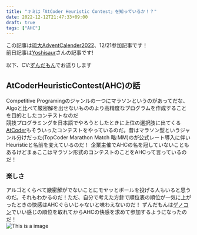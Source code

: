 ```yaml
---
title: "キミは「AtCoder Heuristic Contest」を知っているか！？"
date: 2022-12-12T21:47:33+09:00
draft: true
tags: ["AHC"]
---
```


この記事は[琉大AdventCalender2022](https://adventar.org/calendars/7496)、12/21参加記事です！  
前日記事は[Yoshisaur](https://twitter.com/ie_Yoshisaur)さんの記事です!  


以下、CV:[ずんだもん](https://voicevox.hiroshiba.jp/dormitory/zundamon)でお送りします

## AtCoderHeuristicContest(AHC)の話
Competitive Programingのジャンルの一つにマラソンというのがあってだな、Algoと比べて厳密解を出せないもののより高精度なプログラムを作成することを目的としたコンテストなのだ  
競技プログラミングを日本語でやろうとしたときに上位の選択肢に出てくる[AtCoder](https://atcoder.jp/home)もそういったコンテストをやっているのだ。昔はマラソン型というジャンル分けだった(TopCoder Marathon Match 略:MM)のが公式レート導入に伴いHeuristicと名前を変えているのだ！
企業主催でAHCの名を冠していないこともあるけどまぁここはマラソン形式のコンテストのことをAHCって言っているのだ！

### 楽しさ
アルゴとくらべて厳密解がでないことにモヤッとボールを投げる人もいると思うのだ。それもわかるのだ！ただ、自分で考えた方針で順位表の順位が一気に上がったときの快感はAHCぐらいじゃないと味わえないのだ！
ずんだもんは[ゲノコン](https://atcoder.jp/contests/genocon2021/standings)でいい感じの順位を取れてからAHCの快感を求めて参加するようになったのだ！<br>
![This is a image](/images/advent2022-1.jpg)